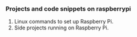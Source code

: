 ### Projects and code snippets on raspberrypi

1. Linux commands to set up Raspberry Pi.
2. Side projects running on Raspberry Pi.

<!-- 2024-03-07 comment out, as the picture is not automatically refreshed
![img](http://renjie.rocks/home/img.php)
-->
